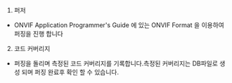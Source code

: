 1. 퍼저

- ONVIF Application Programmer's Guide 에 있는 ONVIF Format 을 이용하여 퍼징을 진행 합니다

2. 코드 커버리지

- 퍼징을 돌리며 측정된 코드 커버리지를 기록합니다.측정된 커버리지는 DB파일로 생성 되며 퍼징 완료후 확인 할 수 있습니다.
